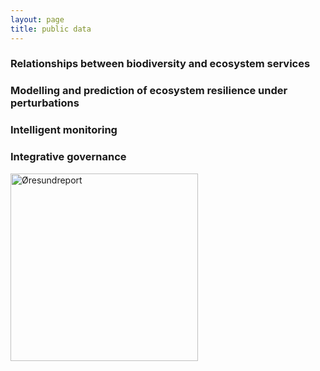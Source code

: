 ```yaml
---
layout: page
title: public data
---
```


<h3 id="WP1"> Relationships between biodiversity and ecosystem services </h3>

<h3 id="WP2"> Modelling and prediction of ecosystem resilience under perturbations </h3>

<h3 id="WP3"> Intelligent monitoring </h3>

<h3 id="WP4"> Integrative governance </h3>
<div class="grid-container">
    <div class="grid-item">
      <a href="https://findit.dtu.dk/en/catalog/63ce9f15357bfc1dda9e7f50" target="_blank">
        <img src="{{ '/assets/Øresundreport2023.png' | relative_url }}" alt="Øresundreport" style="width: 300px; height: auto;" >
      </a>
    </div>
 </div>
